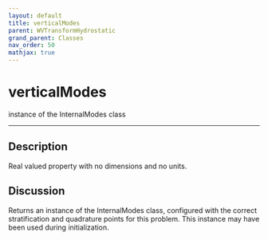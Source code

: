 ```yaml
---
layout: default
title: verticalModes
parent: WVTransformHydrostatic
grand_parent: Classes
nav_order: 50
mathjax: true
---
```


#  verticalModes

instance of the InternalModes class


---

## Description
Real valued property with no dimensions and no units.

## Discussion

Returns an instance of the InternalModes class, configured with the correct stratification and quadrature points for this problem. This instance may have been used during initialization.

